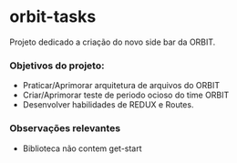 # orbit-tasks

Projeto dedicado a criação do novo side bar da ORBIT.

### Objetivos do projeto:

- Praticar/Aprimorar arquitetura de arquivos do ORBIT
- Criar/Aprimorar teste de periodo ocioso do time ORBIT
- Desenvolver habilidades de REDUX e Routes.

### Observações relevantes

- Biblioteca não contem get-start
